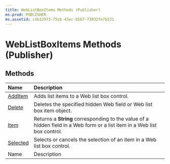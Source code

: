 ```yaml
---
title: WebListBoxItems Methods (Publisher)
ms.prod: PUBLISHER
ms.assetid: c4b12973-75cb-43ec-b5b7-73932fe7b531
---
```



# WebListBoxItems Methods (Publisher)

## Methods



|**Name**|**Description**|
|:-----|:-----|
| [AddItem](weblistboxitems-additem-method-publisher.md)|Adds list items to a Web list box control.|
| [Delete](weblistboxitems-delete-method-publisher.md)|Deletes the specified hidden Web field or Web list box item object.|
| [Item](weblistboxitems-item-method-publisher.md)|Returns a  **String** corresponding to the value of a hidden field in a Web form or a list item in a Web list box control.|
| [Selected](weblistboxitems-selected-method-publisher.md)|Selects or cancels the selection of an item in a Web list box control.|
|Name|Description|

